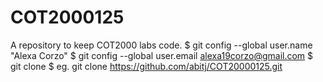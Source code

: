 # COT2000125
A repository to keep COT2000 labs code.
$ git config --global user.name "Alexa Corzo"
$ git config --global user.email alexa19corzo@gmail.com
$ git clone <repository-url>
$ eg. git clone https://github.com/abitj/COT20000125.git
